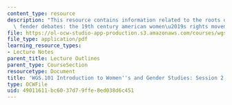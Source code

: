 ```yaml
---
content_type: resource
description: "This resource contains information related to the roots of contemporary\
  \ fender debates: the 19th century american women\u2019s rights movement."
file: https://ol-ocw-studio-app-production.s3.amazonaws.com/courses/wgs-101-introduction-to-womens-and-gender-studies-fall-2014/49011611bc6037d79ffe8ed038d6c451_MITWGS_101F14_Sess2.pdf
file_type: application/pdf
learning_resource_types:
- Lecture Notes
parent_title: Lecture Outlines
parent_type: CourseSection
resourcetype: Document
title: 'WGS.101 Introduction to Women''s and Gender Studies: Session 2 Lecture Outline'
type: OCWFile
uid: 49011611-bc60-37d7-9ffe-8ed038d6c451
---
```

